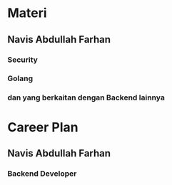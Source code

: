 # Materi 
## Navis Abdullah Farhan
### Security
### Golang
### dan yang berkaitan dengan Backend lainnya

# Career Plan
## Navis Abdullah Farhan
### Backend Developer